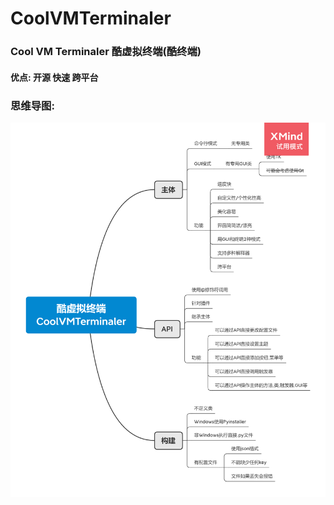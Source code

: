 # CoolVMTerminaler
### Cool VM Terminaler 酷虚拟终端(酷终端)

#### 优点: 开源 快速 跨平台

### 思维导图:

![Mind](assets\png\mind.png)